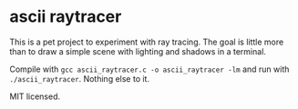 ascii raytracer
===============

This is a pet project to experiment with ray tracing. The goal is little more than to draw a simple scene with lighting and shadows in a terminal.

Compile with `gcc ascii_raytracer.c -o ascii_raytracer -lm` and run with `./ascii_raytracer`. Nothing else to it.

MIT licensed.